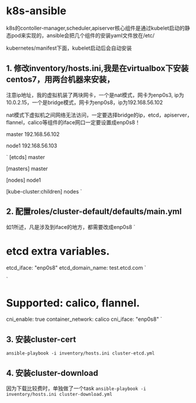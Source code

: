 # k8s-ansible
k8s的contoller-manager,scheduler,apiserver核心组件是通过kubelet启动的静态pod来实现的，ansible会把几个组件的安装yaml文件放在/etc/

kubernetes/manifest下面，kubelet启动后会自动安装

## 1. 修改inventory/hosts.ini,我是在virtualbox下安装centos7，用两台机器来安装，

注意ip地址，我的虚拟机装了两块网卡，一个是nat模式，网卡为enp0s3, ip为10.0.2.15，一个是bridge模式，网卡为enp0s8，ip为192.168.56.102

nat模式下虚拟机之间网络无法访问，一定要选择bridge的ip，etcd，apiserver，flannel，calico等组件的iface网口一定要设置成enp0s8！

master 192.168.56.102

node1 192.168.56.103

`
[etcds]
master

[masters]
master

[nodes]
node1

[kube-cluster:children]
nodes
`

## 2. 配置roles/cluster-default/defaults/main.yml
如1所述，凡是涉及到iface的地方，都需要改成enp0s8
`
# etcd extra variables.
etcd_iface: "enp0s8"
etcd_domain_name: test.etcd.com
`

`
# Supported: calico, flannel.
cni_enable: true
container_network: calico
cni_iface: "enp0s8"
`

## 3. 安装cluster-cert
`
ansible-playbook -i inventory/hosts.ini cluster-etcd.yml 
`

## 4. 安装cluster-download
因为下载比较费时，单独做了一个task
`
ansible-playbook -i inventory/hosts.ini cluster-download.yml 
`